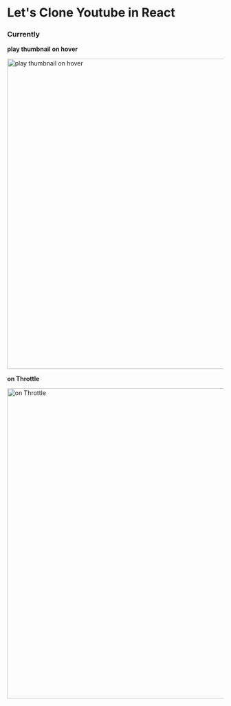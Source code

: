 # Let's Clone Youtube in React

### Currently
__play thumbnail on hover__
<p>
<img src="https://github.com/2wheeh/my-youtube-clone/assets/40269597/30959098-081c-4e69-91e4-cd85659b68f5" alt="play thumbnail on hover" width="720" />
</p>


__on Throttle__
<p>
<img src="https://github.com/2wheeh/my-youtube-clone/assets/40269597/77091730-cc5e-4de4-914b-d4d6a685bbfe" alt="on Throttle" width="720" />
</p>
